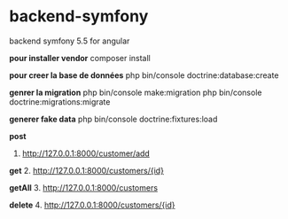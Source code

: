 # backend-symfony
backend symfony 5.5 for angular 



**pour installer vendor**
composer install

**pour creer la base de données**
php bin/console doctrine:database:create

**genrer la migration**
php bin/console make:migration
php bin/console doctrine:migrations:migrate

**generer fake data**
php bin/console doctrine:fixtures:load

**post** 
1. http://127.0.0.1:8000/customer/add

**get**
2. http://127.0.0.1:8000/customers/{id}

**getAll**
3. http://127.0.0.1:8000/customers

**delete** 
4. http://127.0.0.1:8000/customers/{id}


